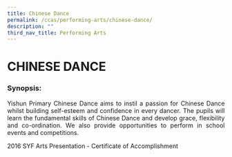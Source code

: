 ```yaml
---
title: Chinese Dance
permalink: /ccas/performing-arts/chinese-dance/
description: ""
third_nav_title: Performing Arts
---
```

# CHINESE DANCE

### Synopsis:

<p style="text-align: justify;">Yishun Primary Chinese Dance aims to instil a passion for Chinese Dance whilst building self-esteem and confidence in every dancer. The pupils will learn the fundamental skills of Chinese Dance and develop grace, flexibility and co-ordination. We also provide opportunities to perform in school events and competitions.</p>


2016 SYF Arts Presentation - Certificate of Accomplishment
